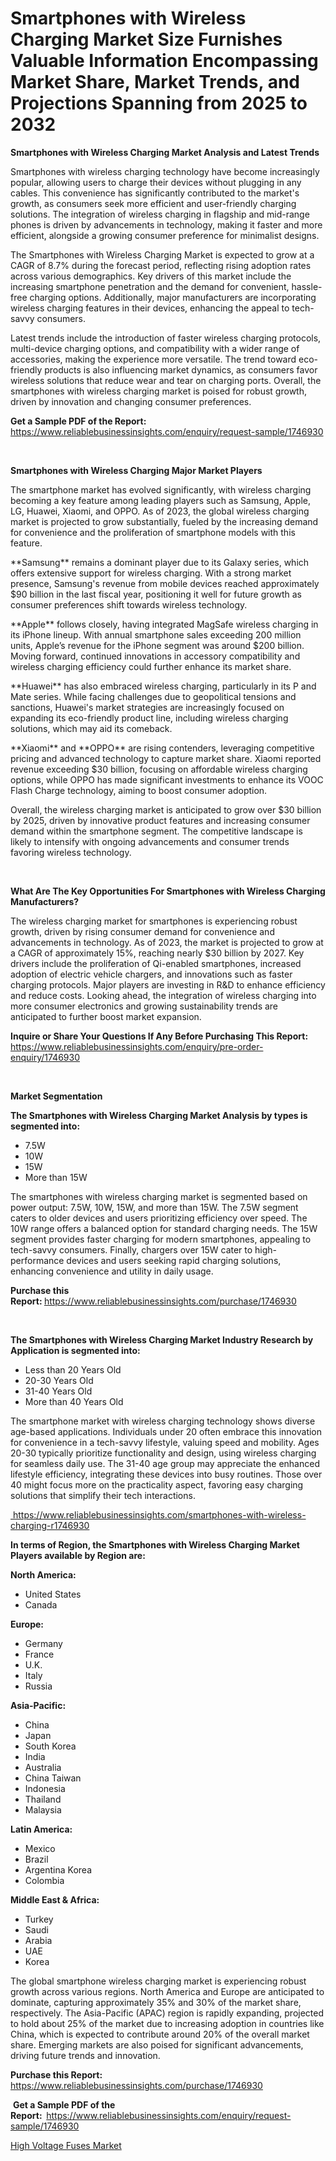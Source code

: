 <p><h1>Smartphones with Wireless Charging Market Size Furnishes Valuable Information Encompassing Market Share, Market Trends, and Projections Spanning from 2025 to 2032</h1></p><p><strong>Smartphones with Wireless Charging Market Analysis and Latest Trends</strong></p>
<p><p>Smartphones with wireless charging technology have become increasingly popular, allowing users to charge their devices without plugging in any cables. This convenience has significantly contributed to the market's growth, as consumers seek more efficient and user-friendly charging solutions. The integration of wireless charging in flagship and mid-range phones is driven by advancements in technology, making it faster and more efficient, alongside a growing consumer preference for minimalist designs.</p><p>The Smartphones with Wireless Charging Market is expected to grow at a CAGR of 8.7% during the forecast period, reflecting rising adoption rates across various demographics. Key drivers of this market include the increasing smartphone penetration and the demand for convenient, hassle-free charging options. Additionally, major manufacturers are incorporating wireless charging features in their devices, enhancing the appeal to tech-savvy consumers.</p><p>Latest trends include the introduction of faster wireless charging protocols, multi-device charging options, and compatibility with a wider range of accessories, making the experience more versatile. The trend toward eco-friendly products is also influencing market dynamics, as consumers favor wireless solutions that reduce wear and tear on charging ports. Overall, the smartphones with wireless charging market is poised for robust growth, driven by innovation and changing consumer preferences.</p></p>
<p><strong>Get a Sample PDF of the Report:&nbsp;</strong> <a href="https://www.reliablebusinessinsights.com/enquiry/request-sample/1746930?utm_campaign=3439&utm_medium=2&utm_source=Github&utm_content=ia&utm_term=06042025&utm_id=smartphones-with-wireless-charging">https://www.reliablebusinessinsights.com/enquiry/request-sample/1746930</a></p>
<p>&nbsp;</p>
<p><strong>Smartphones with Wireless Charging Major Market Players</strong></p>
<p><p>The smartphone market has evolved significantly, with wireless charging becoming a key feature among leading players such as Samsung, Apple, LG, Huawei, Xiaomi, and OPPO. As of 2023, the global wireless charging market is projected to grow substantially, fueled by the increasing demand for convenience and the proliferation of smartphone models with this feature.</p><p>**Samsung** remains a dominant player due to its Galaxy series, which offers extensive support for wireless charging. With a strong market presence, Samsung's revenue from mobile devices reached approximately $90 billion in the last fiscal year, positioning it well for future growth as consumer preferences shift towards wireless technology.</p><p>**Apple** follows closely, having integrated MagSafe wireless charging in its iPhone lineup. With annual smartphone sales exceeding 200 million units, Apple’s revenue for the iPhone segment was around $200 billion. Moving forward, continued innovations in accessory compatibility and wireless charging efficiency could further enhance its market share.</p><p>**Huawei** has also embraced wireless charging, particularly in its P and Mate series. While facing challenges due to geopolitical tensions and sanctions, Huawei's market strategies are increasingly focused on expanding its eco-friendly product line, including wireless charging solutions, which may aid its comeback.</p><p>**Xiaomi** and **OPPO** are rising contenders, leveraging competitive pricing and advanced technology to capture market share. Xiaomi reported revenue exceeding $30 billion, focusing on affordable wireless charging options, while OPPO has made significant investments to enhance its VOOC Flash Charge technology, aiming to boost consumer adoption.</p><p>Overall, the wireless charging market is anticipated to grow over $30 billion by 2025, driven by innovative product features and increasing consumer demand within the smartphone segment. The competitive landscape is likely to intensify with ongoing advancements and consumer trends favoring wireless technology.</p></p>
<p>&nbsp;</p>
<p><strong>What Are The Key Opportunities For Smartphones with Wireless Charging Manufacturers?</strong></p>
<p><p>The wireless charging market for smartphones is experiencing robust growth, driven by rising consumer demand for convenience and advancements in technology. As of 2023, the market is projected to grow at a CAGR of approximately 15%, reaching nearly $30 billion by 2027. Key drivers include the proliferation of Qi-enabled smartphones, increased adoption of electric vehicle chargers, and innovations such as faster charging protocols. Major players are investing in R&D to enhance efficiency and reduce costs. Looking ahead, the integration of wireless charging into more consumer electronics and growing sustainability trends are anticipated to further boost market expansion.</p></p>
<p><strong>Inquire or Share Your Questions If Any Before Purchasing This Report:</strong> <a href="https://www.reliablebusinessinsights.com/enquiry/pre-order-enquiry/1746930?utm_campaign=3439&utm_medium=2&utm_source=Github&utm_content=ia&utm_term=06042025&utm_id=smartphones-with-wireless-charging">https://www.reliablebusinessinsights.com/enquiry/pre-order-enquiry/1746930</a></p>
<p>&nbsp;</p>
<p><strong>Market Segmentation</strong></p>
<p><strong>The Smartphones with Wireless Charging Market Analysis by types is segmented into:</strong></p>
<p><ul><li>7.5W</li><li>10W</li><li>15W</li><li>More than 15W</li></ul></p>
<p><p>The smartphones with wireless charging market is segmented based on power output: 7.5W, 10W, 15W, and more than 15W. The 7.5W segment caters to older devices and users prioritizing efficiency over speed. The 10W range offers a balanced option for standard charging needs. The 15W segment provides faster charging for modern smartphones, appealing to tech-savvy consumers. Finally, chargers over 15W cater to high-performance devices and users seeking rapid charging solutions, enhancing convenience and utility in daily usage.</p></p>
<p><strong>Purchase this Report:&nbsp;</strong><a href="https://www.reliablebusinessinsights.com/purchase/1746930?utm_campaign=3439&utm_medium=2&utm_source=Github&utm_content=ia&utm_term=06042025&utm_id=smartphones-with-wireless-charging">https://www.reliablebusinessinsights.com/purchase/1746930</a></p>
<p>&nbsp;</p>
<p><strong>The Smartphones with Wireless Charging Market Industry Research by Application is segmented into:</strong></p>
<p><ul><li>Less than 20 Years Old</li><li>20-30 Years Old</li><li>31-40 Years Old</li><li>More than 40 Years Old</li></ul></p>
<p><p>The smartphone market with wireless charging technology shows diverse age-based applications. Individuals under 20 often embrace this innovation for convenience in a tech-savvy lifestyle, valuing speed and mobility. Ages 20-30 typically prioritize functionality and design, using wireless charging for seamless daily use. The 31-40 age group may appreciate the enhanced lifestyle efficiency, integrating these devices into busy routines. Those over 40 might focus more on the practicality aspect, favoring easy charging solutions that simplify their tech interactions.</p></p>
<p><a href="https://www.reliablebusinessinsights.com/smartphones-with-wireless-charging-r1746930?utm_campaign=3439&utm_medium=2&utm_source=Github&utm_content=ia&utm_term=06042025&utm_id=smartphones-with-wireless-charging">&nbsp;https://www.reliablebusinessinsights.com/smartphones-with-wireless-charging-r1746930</a></p>
<p><strong>In terms of Region, the Smartphones with Wireless Charging Market Players available by Region are:</strong></p>
<p>
    <p> <strong> North America: </strong>
        <ul>
            <li>United States</li>
            <li>Canada</li>
        </ul>
        </p> 
    <p> <strong> Europe: </strong>
        <ul>
            <li>Germany</li>
            <li>France</li>
            <li>U.K.</li>
            <li>Italy</li>
            <li>Russia</li>
        </ul>
        </p> 
    <p> <strong> Asia-Pacific: </strong>
        <ul>
            <li>China</li>
            <li>Japan</li>
            <li>South Korea</li>
            <li>India</li>
            <li>Australia</li>
            <li>China Taiwan</li>
            <li>Indonesia</li>
            <li>Thailand</li>
            <li>Malaysia</li>
        </ul>
        </p> 
    <p> <strong> Latin America: </strong>
        <ul>
            <li>Mexico</li>
            <li>Brazil</li>
            <li>Argentina Korea</li>
            <li>Colombia</li>
        </ul>
        </p> 
    <p> <strong> Middle East & Africa: </strong>
        <ul>
            <li>Turkey</li>
            <li>Saudi</li>
            <li>Arabia</li>
            <li>UAE</li>
            <li>Korea</li>
        </ul>
    </p>
    </p>
<p><p>The global smartphone wireless charging market is experiencing robust growth across various regions. North America and Europe are anticipated to dominate, capturing approximately 35% and 30% of the market share, respectively. The Asia-Pacific (APAC) region is rapidly expanding, projected to hold about 25% of the market due to increasing adoption in countries like China, which is expected to contribute around 20% of the overall market share. Emerging markets are also poised for significant advancements, driving future trends and innovation.</p></p>
<p><strong>Purchase this Report: </strong><a href="https://www.reliablebusinessinsights.com/purchase/1746930?utm_campaign=3439&utm_medium=2&utm_source=Github&utm_content=ia&utm_term=06042025&utm_id=smartphones-with-wireless-charging">https://www.reliablebusinessinsights.com/purchase/1746930</a></p>
<p>&nbsp;<strong>Get a Sample PDF of the Report:&nbsp;&nbsp;</strong><a href="https://www.reliablebusinessinsights.com/enquiry/request-sample/1746930?utm_campaign=3439&utm_medium=2&utm_source=Github&utm_content=ia&utm_term=06042025&utm_id=smartphones-with-wireless-charging">https://www.reliablebusinessinsights.com/enquiry/request-sample/1746930</a></p>
<p><strong></strong></p>
<p><p><a href="https://github.com/kmettjanksj7/Market-Research-Report-List-1/blob/main/high-voltage-fuses-market.md?utm_campaign=3439&utm_medium=2&utm_source=Github&utm_content=ia&utm_term=06042025&utm_id=smartphones-with-wireless-charging">High Voltage Fuses Market</a></p></p>